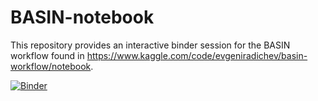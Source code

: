 # BASIN-notebook

This repository provides an interactive binder session for the BASIN workflow found in https://www.kaggle.com/code/evgeniradichev/basin-workflow/notebook.

[![Binder](https://mybinder.org/badge_logo.svg)](https://mybinder.org/v2/gh/bicbioeng/BASIN-notebook/HEAD)
